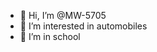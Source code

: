 - 👋 Hi, I’m @MW-5705
- 👀 I’m interested in automobiles
- 🌱 I’m in school

<!---
MW-5705/MW-5705 is a ✨ special ✨ repository because its `README.md` (this file) appears on your GitHub profile.
You can click the Preview link to take a look at your changes.
--->
